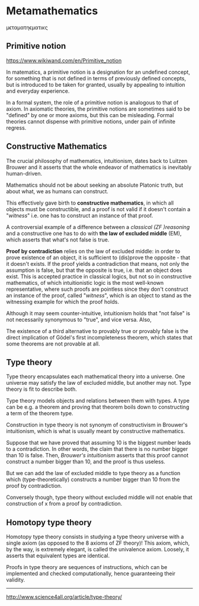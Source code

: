 # Metamathematics
μϵταματηϵματικς


## Primitive notion
https://www.wikiwand.com/en/Primitive_notion

In matematics, a primitive notion is a designation for an undefined concept, for something that is not defined in terms of previously defined concepts, but is introduced to be taken for granted, usually by appealing to intuition and everyday experience.

In a formal system, the role of a primitive notion is analogous to that of axiom. In axiomatic theories, the primitive notions are sometimes said to be "defined" by one or more axioms, but this can be misleading. Formal theories cannot dispense with primitive notions, under pain of infinite regress.




## Constructive Mathematics
The crucial philosophy of mathematics, intuitionism, dates back to Luitzen Brouwer and it asserts that the whole endeavor of mathematics is inevitably human-driven.

Mathematics should not be about seeking an absolute Platonic truth, but about what, we as humans can construct.

This effectively gave birth to **constructive mathematics**, in which all objects must be constructible, and a proof is not valid if it doesn't contain a "*witness*" i.e. one has to construct an instance of that proof.

A controversial example of a difference between a *classical (ZF )reasoning* and a constructive one has to do with **the law of excluded middle** (EM), which asserts that what's not false is true.

**Proof by contradiction** relies on the law of excluded middle: in order to prove existence of an object, it is sufficient to (dis)prove the opposite - that it doesn't exists. If the proof yields a contradiction that means, not only the assumption is false, but that the opposite is true, i.e. that an object does exist. This is accepted practice in classical logics, but not so in constructive mathematics, of which intuitionistic logic is the most well-known representative, where such proofs are pointless since they don't construct an instance of the proof, called "*witness*", which is an object to stand as the witnessing example for which the proof holds.

Although it may seem counter-intuitive, intuitionism holds that "not false" is not necessarily synonymous to "true", and vice versa. Also, 

The existence of a third alternative 
to provably true or provably false is 
the direct implication of Gödel's first incompleteness theorem, 
which states that some theorems are not provable at all.


## Type theory
Type theory encapsulates each mathematical theory into a universe. 
One universe may satisfy the law of excluded middle, but another may not. 
Type theory is fit to describe both.

Type theory models objects and relations between them with types. A type can be e.g. a theorem and proving that theorem boils down to constructing a term of the theorem type.

Construction in type theory is not synonym of constructivism in Brouwer's intuitionism, which is what is usually meant by constructive mathematics.

Suppose that we have proved that assuming 10 is the biggest number leads to a contradiction. In other words, the claim that there is no number bigger than 10 is false. Then, *Brouwer's intuitionism* asserts that this proof cannot construct a number bigger than 10, and the proof is thus useless.

But we can add the law of excluded middle to type theory as a function which (type-theoretically) constructs a number bigger than 10 from the proof by contradiction.

Conversely though, type theory without excluded middle will not enable that construction of x from a proof by contradiction.


## Homotopy type theory
Homotopy type theory consists in studying a type theory universe with a single axiom (as opposed to the 8 axioms of ZF theory)! This axiom, which, by the way, is extremely elegant, is called the univalence axiom. Loosely, it asserts that equivalent types are identical.

Proofs in type theory are sequences of instructions, which can be implemented and checked computationally, hence guaranteeing their validity.


---

http://www.science4all.org/article/type-theory/
